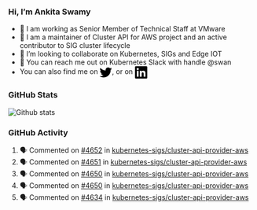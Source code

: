 ### Hi, I’m Ankita Swamy

- 💼 I am working as Senior Member of Technical Staff at VMware
- 👀 I am a maintainer of Cluster API for AWS project and an active contributor to SIG cluster lifecycle
- 💞️ I’m looking to collaborate on Kubernetes, SIGs and Edge IOT
- 💬 You can reach me out on Kubernetes Slack with handle @swan
- You can also find me on <a href="https://twitter.com/SwamyAnkita" target="blank"><img align="center" src="https://raw.githubusercontent.com/Ankitasw/Ankitasw/master/svg/twitter.svg" alt="Ankitasw" height="25" width="25" color="#1DA1f2" /></a>, or on <a href="https://www.linkedin.com/in/Ankitaswamy/" target="blank"><img align="center" src="https://raw.githubusercontent.com/Ankitasw/Ankitasw/master/svg/linkedin.svg" alt="Ankitasw" height="25" width="25" /></a>

### GitHub Stats
![Github stats](https://github-readme-stats.vercel.app/api?username=Ankitasw&count_private=true&show_icons=true&theme=tokyonight)

### GitHub Activity 
<!--START_SECTION:activity-->
1. 🗣 Commented on [#4652](https://github.com/kubernetes-sigs/cluster-api-provider-aws/pull/4652#issuecomment-1822589464) in [kubernetes-sigs/cluster-api-provider-aws](https://github.com/kubernetes-sigs/cluster-api-provider-aws)
2. 🗣 Commented on [#4651](https://github.com/kubernetes-sigs/cluster-api-provider-aws/pull/4651#issuecomment-1822582163) in [kubernetes-sigs/cluster-api-provider-aws](https://github.com/kubernetes-sigs/cluster-api-provider-aws)
3. 🗣 Commented on [#4650](https://github.com/kubernetes-sigs/cluster-api-provider-aws/pull/4650#issuecomment-1822421756) in [kubernetes-sigs/cluster-api-provider-aws](https://github.com/kubernetes-sigs/cluster-api-provider-aws)
4. 🗣 Commented on [#4650](https://github.com/kubernetes-sigs/cluster-api-provider-aws/pull/4650#issuecomment-1822421552) in [kubernetes-sigs/cluster-api-provider-aws](https://github.com/kubernetes-sigs/cluster-api-provider-aws)
5. 🗣 Commented on [#4634](https://github.com/kubernetes-sigs/cluster-api-provider-aws/pull/4634#issuecomment-1822263697) in [kubernetes-sigs/cluster-api-provider-aws](https://github.com/kubernetes-sigs/cluster-api-provider-aws)
<!--END_SECTION:activity-->
